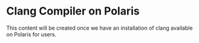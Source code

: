 # Clang Compiler on Polaris

This content will be created once we have an installation of clang available on Polaris for users. 

[//]: # (ToDo: Install llvm/clang compiler and module, create examples, and document)
